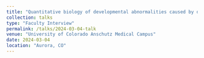 ```yaml
---
title: "Quantitative biology of developmental abnormalities caused by dysregulated Ras signaling"
collection: talks
type: "Faculty Interview"
permalink: /talks/2024-03-04-talk
venue: "University of Colorado Anschutz Medical Campus"
date: 2024-03-04
location: "Aurora, CO"
---
```

